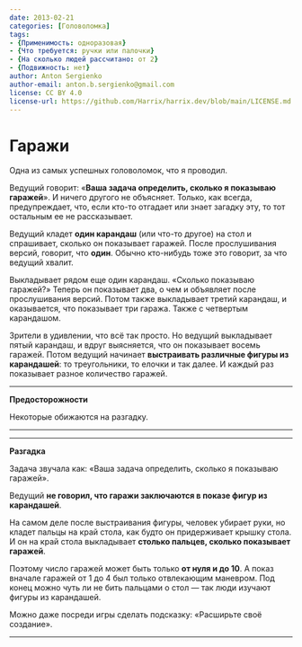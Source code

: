 ```yaml
---
date: 2013-02-21
categories: [Головоломка]
tags:
- {Применимость: одноразовая}
- {Что требуется: ручки или палочки}
- {На сколько людей рассчитано: от 2}
- {Подвижность: нет}
author: Anton Sergienko
author-email: anton.b.sergienko@gmail.com
license: CC BY 4.0
license-url: https://github.com/Harrix/harrix.dev/blob/main/LICENSE.md
---
```


# Гаражи

Одна из самых успешных головоломок, что я проводил.

Ведущий говорит: «**Ваша задача определить, сколько я показываю гаражей**». И ничего другого не объясняет. Только, как всегда, предупреждает, что, если кто-то отгадает или знает загадку эту, то тот остальным ее не рассказывает.

Ведущий кладет **один карандаш** (или что-то другое) на стол и спрашивает, сколько он показывает гаражей. После прослушивания версий, говорит, что **один**. Обычно кто-нибудь тоже это говорит, за что ведущий хвалит.

Выкладывает рядом еще один карандаш. «Сколько показываю гаражей?» Теперь он показывает два, о чем и объявляет после прослушивания версий. Потом также выкладывает третий карандаш, и оказывается, что показывает три гаража. Также с четвертым карандашом.

Зрители в удивлении, что всё так просто. Но ведущий выкладывает пятый карандаш, и вдруг выясняется, что он показывает восемь гаражей. Потом ведущий начинает **выстраивать различные фигуры из карандашей**: то треугольники, то елочки и так далее. И каждый раз показывает разное количество гаражей.

---

**Предосторожности** <!-- !warning -->

Некоторые обижаются на разгадку.

---

---

**Разгадка** <!-- !details -->

Задача звучала как: «Ваша задача определить, сколько я показываю гаражей».

Ведущий **не говорил, что гаражи заключаются в показе фигур из карандашей**.

На самом деле после выстраивания фигуры, человек убирает руки, но кладет пальцы на край стола, как будто он придерживает крышку стола. И он на край стола выкладывает **столько пальцев, сколько показывает гаражей**.

Поэтому число гаражей может быть только **от нуля и до 10**. А показ вначале гаражей от 1 до 4 был только отвлекающим маневром. Под конец можно чуть ли не бить пальцами о стол — так люди изучают фигуры из карандашей.

Можно даже посреди игры сделать подсказку: «Расширьте своё создание».

---
